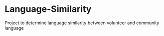 # Language-Similarity
Project to determine language similarity between volunteer and community language
